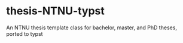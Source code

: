 # thesis-NTNU-typst
An NTNU thesis template class for bachelor, master, and PhD theses, ported to typst
